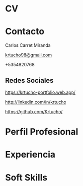 # CV

# Contacto

Carlos Carret Miranda

krtucho98@gmail.com

+5354820768

## Redes Sociales

https://krtucho-portfolio.web.app/

http://linkedin.com/in/krtucho

https://github.com/Krtucho/

# Perfil Profesional

# Experiencia

# Soft Skills